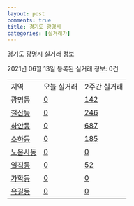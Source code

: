 ```yaml
---
layout: post
comments: true
title: 경기도 광명시
categories: [실거래가]
---
```


경기도 광명시 실거래 정보

2021년 06월 13일 등록된 실거래 정보: 0건


<table class="sortable">
  <tr>
    <td>지역</td>
    <td>오늘 실거래</td>
    <td>2주간 실거래</td>
  </tr>

  
  <tr class="item">
    <td><a href="4121010100.html">광명동</a></td>
    <td><a href="4121010100.html">0</a></td>
    <td><a href="4121010100.html">142</a></td>
  </tr>
    

  <tr class="item">
    <td><a href="4121010200.html">철산동</a></td>
    <td><a href="4121010200.html">0</a></td>
    <td><a href="4121010200.html">246</a></td>
  </tr>
    

  <tr class="item">
    <td><a href="4121010300.html">하안동</a></td>
    <td><a href="4121010300.html">0</a></td>
    <td><a href="4121010300.html">687</a></td>
  </tr>
    

  <tr class="item">
    <td><a href="4121010400.html">소하동</a></td>
    <td><a href="4121010400.html">0</a></td>
    <td><a href="4121010400.html">185</a></td>
  </tr>
    

  <tr class="item">
    <td><a href="4121010500.html">노온사동</a></td>
    <td><a href="4121010500.html">0</a></td>
    <td><a href="4121010500.html">0</a></td>
  </tr>
    

  <tr class="item">
    <td><a href="4121010600.html">일직동</a></td>
    <td><a href="4121010600.html">0</a></td>
    <td><a href="4121010600.html">52</a></td>
  </tr>
    

  <tr class="item">
    <td><a href="4121010700.html">가학동</a></td>
    <td><a href="4121010700.html">0</a></td>
    <td><a href="4121010700.html">0</a></td>
  </tr>
    

  <tr class="item">
    <td><a href="4121010800.html">옥길동</a></td>
    <td><a href="4121010800.html">0</a></td>
    <td><a href="4121010800.html">0</a></td>
  </tr>
    


</table>
    